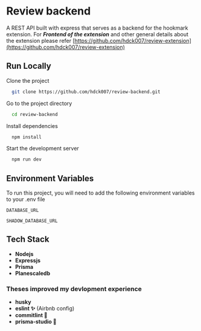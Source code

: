 
# Review backend

A REST API built with express that serves as a backend for the hookmark extension.
For **_Frontend of  the extension_** and other general details about the extension please refer [https://github.com/hdck007/review-extension](https://github.com/hdck007/review-extension)


## Run Locally

Clone the project

```bash
  git clone https://github.com/hdck007/review-backend.git
```

Go to the project directory

```bash
  cd review-backend
```

Install dependencies

```bash
  npm install
```

Start the development server

```bash
  npm run dev
```


## Environment Variables

To run this project, you will need to add the following environment variables to your .env file

`DATABASE_URL`

`SHADOW_DATABASE_URL`


## Tech Stack

- **Nodejs**
- **Expressjs**
- **Prisma**
- **Planescaledb**

### Theses improved my devlopment experience
- **husky**
- **eslint ✨** (Airbnb config)
- **commitlint 💯**
- **prisma-studio 💖**
